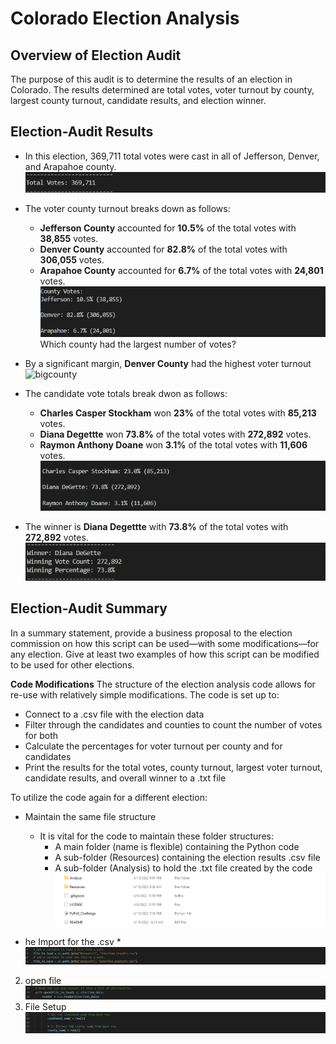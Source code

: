 # Colorado Election Analysis #

## Overview of Election Audit ##
The purpose of this audit is to determine the results of an election in Colorado. The results determined are total votes, voter turnout by county, largest county turnout, candidate results, and election winner.

## Election-Audit Results ##

 * In this election, 369,711 total votes were cast in all of Jefferson, Denver, and Arapahoe county.
![total_votes](https://github.com/TRACIE-F/election_analysis/blob/main/Resources/Total_votes.png)
 * The voter county turnout breaks down as follows:
    * **Jefferson County** accounted for **10.5%** of the total votes with **38,855** votes.
    * **Denver County** accounted for **82.8%** of the total votes with **306,055** votes.
    * **Arapahoe County** accounted for **6.7%** of the total votes with **24,801** votes.
![county_votes](https://github.com/TRACIE-F/election_analysis/blob/main/Resources/County_votes.png)
Which county had the largest number of votes?
 * By a significant margin, **Denver County** had the highest voter turnout
![bigcounty]()

 * The candidate vote totals break dwon as follows:
   * **Charles Casper Stockham** won **23%** of the total votes with **85,213** votes.
   * **Diana Degettte** won **73.8%** of the total votes with **272,892** votes.
   * **Raymon Anthony Doane** won **3.1%** of the total votes with **11,606** votes.
 ![candidate_results](https://github.com/TRACIE-F/election_analysis/blob/main/Resources/candidate_results.png)

 * The winner is **Diana Degettte** with **73.8%** of the total votes with **272,892** votes.
![the_winner_is](https://github.com/TRACIE-F/election_analysis/blob/main/Resources/the_winner_is.png)

## Election-Audit Summary ##
In a summary statement, provide a business proposal to the election commission on how this script can be used—with some modifications—for any election. Give at least two examples of how this script can be modified to be used for other elections.

**Code Modifications**
The structure of the election analysis code allows for re-use with relatively simple modifications. The code is set up to:
 * Connect to a .csv file with the election data
 * Filter through the candidates and counties to count the number of votes for both
 * Calculate the percentages for voter turnout per county and for candidates
 * Print the results for the total votes, county turnout, largest voter turnout, candidate results, and overall winner to a .txt file

To utilize the code again for a different election:

 * Maintain the same file structure
   * It is vital for the code to maintain these folder structures:
      * A main folder (name is flexible) containing the Python code
      * A sub-folder (Resources) containing the election results .csv file
      * A sub-folder (Analysis) to hold the .txt file created by the code
 ![folder_structure](https://github.com/TRACIE-F/election_analysis/blob/main/Resources/file_structure.png)
 
 * he Import for the .csv
   *  
![Code_change_1](https://github.com/TRACIE-F/election_analysis/blob/main/Resources/Code_change_1.png)
2. open file
![Code_change_2](https://github.com/TRACIE-F/election_analysis/blob/main/Resources/Code_change_2.png)
3. File Setup
![Code_change_3](https://github.com/TRACIE-F/election_analysis/blob/main/Resources/Code_change_3.png)
